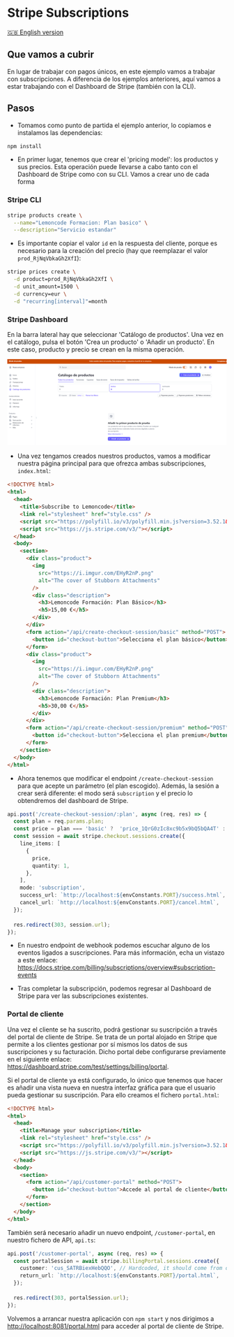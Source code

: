 # Stripe Subscriptions

[🇬🇧 English version](./README.md)

## Que vamos a cubrir

En lugar de trabajar con pagos únicos, en este ejemplo vamos a trabajar con subscripciones. A diferencia de los ejemplos anteriores, aquí vamos a estar trabajando con el Dashboard de Stripe (también con la CLI).

## Pasos

- Tomamos como punto de partida el ejemplo anterior, lo copiamos e instalamos las dependencias:

```bash
npm install
```

- En primer lugar, tenemos que crear el 'pricing model': los productos y sus precios. Esta operación puede llevarse a cabo tanto con el Dashboard de Stripe como con su CLI. Vamos a crear uno de cada forma

### Stripe CLI

```bash
stripe products create \
  --name="Lemoncode Formacion: Plan basico" \
  --description="Servicio estandar"
```

- Es importante copiar el valor `id` en la respuesta del cliente, porque es necesario para la creación del precio (hay que reemplazar el valor `prod_RjNqVbkaGh2XfI`):

```bash
stripe prices create \
  -d product=prod_RjNqVbkaGh2XfI \
  -d unit_amount=1500 \
  -d currency=eur \
  -d "recurring[interval]"=month
```

### Stripe Dashboard

En la barra lateral hay que seleccionar 'Catálogo de productos'. Una vez en el catálogo, pulsa el botón 'Crea un producto' o 'Añadir un producto'. En este caso, producto y precio se crean en la misma operación.

![Add product and price](./resources/add_product_price.png)

- Una vez tengamos creados nuestros productos, vamos a modificar nuestra página principal para que ofrezca ambas subscripciones, `index.html`:

```html
<!DOCTYPE html>
<html>
  <head>
    <title>Subscribe to Lemoncode</title>
    <link rel="stylesheet" href="style.css" />
    <script src="https://polyfill.io/v3/polyfill.min.js?version=3.52.1&features=fetch"></script>
    <script src="https://js.stripe.com/v3/"></script>
  </head>
  <body>
    <section>
      <div class="product">
        <img
          src="https://i.imgur.com/EHyR2nP.png"
          alt="The cover of Stubborn Attachments"
        />
        <div class="description">
          <h3>Lemoncode Formación: Plan Básico</h3>
          <h5>15,00 €</h5>
        </div>
      </div>
      <form action="/api/create-checkout-session/basic" method="POST">
        <button id="checkout-button">Selecciona el plan básico</button>
      </form>
      <div class="product">
        <img
          src="https://i.imgur.com/EHyR2nP.png"
          alt="The cover of Stubborn Attachments"
        />
        <div class="description">
          <h3>Lemoncode Formación: Plan Premium</h3>
          <h5>30,00 €</h5>
        </div>
      </div>
      <form action="/api/create-checkout-session/premium" method="POST">
        <button id="checkout-button">Selecciona el plan premium</button>
      </form>
    </section>
  </body>
</html>
```

- Ahora tenemos que modificar el endpoint `/create-checkout-session` para que acepte un parámetro (el plan escogido). Además, la sesión a crear será diferente: el modo será `subscription` y el precio lo obtendremos del dashboard de Stripe.

```ts
api.post('/create-checkout-session/:plan', async (req, res) => {
  const plan = req.params.plan;
  const price = plan === 'basic' ?  'price_1QrG0zIc8xc9b5x9bQ5bQA4T' : 'price_1QrFyBIc8xc9b5x9a1qNcrey';
  const session = await stripe.checkout.sessions.create({
    line_items: [
      {
        price,
        quantity: 1,
      },
    ],
    mode: 'subscription',
    success_url: `http://localhost:${envConstants.PORT}/success.html`,
    cancel_url: `http://localhost:${envConstants.PORT}/cancel.html`,
  });

  res.redirect(303, session.url);
});
```

- En nuestro endpoint de webhook podemos escuchar alguno de los eventos ligados a suscripciones. Para más información, echa un vistazo a este enlace: <https://docs.stripe.com/billing/subscriptions/overview#subscription-events>

- Tras completar la subscripción, podemos regresar al Dashboard de Stripe para ver las subscripciones existentes.

### Portal de cliente

Una vez el cliente se ha suscrito, podrá gestionar su suscripción a través del portal de cliente de Stripe. Se trata de un portal alojado en Stripe que permite a los clientes gestionar por sí mismos los datos de sus suscripciones y su facturación. Dicho portal debe configurarse previamente en el siguiente enlace: <https://dashboard.stripe.com/test/settings/billing/portal>.

Si el portal de cliente ya está configurado, lo único que tenemos que hacer es añadir una vista nueva en nuestra interfaz gráfica para que el usuario pueda gestionar su suscripción. Para ello creamos el fichero `portal.html`:

```html
<!DOCTYPE html>
<html>
  <head>
    <title>Manage your subscription</title>
    <link rel="stylesheet" href="style.css" />
    <script src="https://polyfill.io/v3/polyfill.min.js?version=3.52.1&features=fetch"></script>
    <script src="https://js.stripe.com/v3/"></script>
  </head>
  <body>
    <section>
      <form action="/api/customer-portal" method="POST">
        <button id="checkout-button">Accede al portal de cliente</button>
      </form>
    </section>
  </body>
</html>
```

También será necesario añadir un nuevo endpoint, `/customer-portal`, en nuestro fichero de API, `api.ts`:

```ts
api.post('/customer-portal', async (req, res) => {
  const portalSession = await stripe.billingPortal.sessions.create({
    customer: 'cus_SATRBiexHebQQO', // Hardcoded, it should come from database
    return_url: `http://localhost:${envConstants.PORT}/portal.html`,
  });

  res.redirect(303, portalSession.url);
});
```

Volvemos a arrancar nuestra aplicación con `npm start` y nos dirigimos a <http://localhost:8081/portal.html> para acceder al portal de cliente de Stripe.
